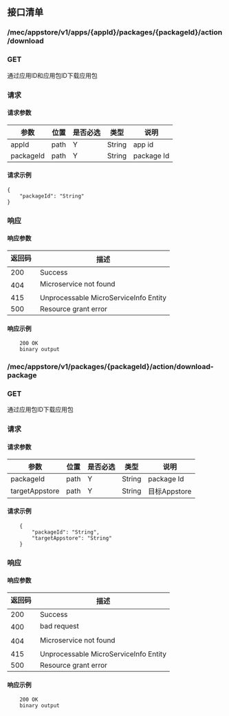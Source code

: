 ## 接口清单


### /mec/appstore/v1/apps/{appId}/packages/{packageId}/action/download
###  GET
通过应用ID和应用包ID下载应用包
### 请求
#### 请求参数
|参数 |位置 | 是否必选 | 类型 |说明|
|-----|-----|----|------|-----|
|appId | path |Y| String | app id |
|packageId | path |Y| String | package Id |

#### 请求示例
```
{
    "packageId": "String"
}
```

### 响应
#### 响应参数
|返回码  |描述|
|-----|-----|
|200 | Success |
|404 | Microservice not found |
|415 | Unprocessable MicroServiceInfo Entity  |
|500 | Resource grant error |

#### 响应示例
```
    200 OK
    binary output
```

### /mec/appstore/v1/packages/{packageId}/action/download-package
###  GET
通过应用包ID下载应用包
### 请求
#### 请求参数
|参数 |位置 | 是否必选 | 类型 |说明|
|-----|-----|----|------|-----|
|packageId | path |Y| String | package Id |
|targetAppstore | path |Y| String | 目标Appstore |

#### 请求示例
```
    {
    	"packageId": "String",
    	"targetAppstore": "String"
    }
```

### 响应
#### 响应参数
|返回码  |描述|
|-----|-----|
|200 | Success |
|400 | bad request |
|404 | Microservice not found |
|415 | Unprocessable MicroServiceInfo Entity  |
|500 | Resource grant error |

#### 响应示例
```
    200 OK
    binary output
```

